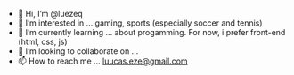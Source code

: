 - 👋 Hi, I’m @luezeq
- 👀 I’m interested in ... gaming, sports (especially soccer and tennis)
- 🌱 I’m currently learning ... about progamming. For now, i prefer front-end (html, css, js)
- 💞️ I’m looking to collaborate on ...
- 📫 How to reach me ... luucas.eze@gmail.com

<!---
luezeq/luezeq is a ✨ special ✨ repository because its `README.md` (this file) appears on your GitHub profile.
You can click the Preview link to take a look at your changes.
--->
